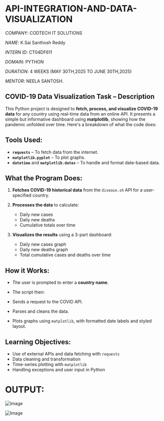 # API-INTEGRATION-AND-DATA-VISUALIZATION

*COMPANY*: CODTECH IT SOLUTIONS

*NAME*: K.Sai Santhosh Reddy

*INTERN ID*: CT04DF611

*DOMAIN*: PYTHON

*DURATION*: 4 WEEKS (MAY 30TH,2025 TO JUNE 30TH,2025)

*MENTOR*: NEELA SANTOSH.

##  COVID-19 Data Visualization Task – Description

This Python project is designed to **fetch, process, and visualize COVID-19 data** for any country using real-time data from an online API. It presents a simple but informative dashboard using **matplotlib**, showing how the pandemic unfolded over time. Here's a breakdown of what the code does:

##  Tools Used:

* **`requests`** – To fetch data from the internet.
* **`matplotlib.pyplot`** – To plot graphs.
* **`datetime`** and **`matplotlib.dates`** – To handle and format date-based data.

##  What the Program Does:

1. **Fetches COVID-19 historical data** from the `disease.sh` API for a user-specified country.
2. **Processes the data** to calculate:

   * Daily new cases
   * Daily new deaths
   * Cumulative totals over time
3. **Visualizes the results** using a 3-part dashboard:

   * Daily new cases graph
   * Daily new deaths graph
   * Total cumulative cases and deaths over time

##  How it Works:

* The user is prompted to enter a **country name**.
* The script then:

* Sends a request to the COVID API.
* Parses and cleans the data.
* Plots graphs using `matplotlib`, with formatted date labels and styled layout.

##  Learning Objectives:

* Use of external APIs and data fetching with `requests`
* Data cleaning and transformation
* Time-series plotting with `matplotlib`
* Handling exceptions and user input in Python

# OUTPUT:

![Image](https://github.com/user-attachments/assets/d40c650a-020b-4006-8b12-687542ca54b6)

![Image](https://github.com/user-attachments/assets/36bf3670-d55e-462c-a146-d4abd226dfef)

